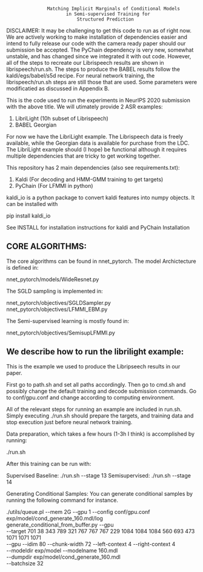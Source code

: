                    
                   
                   
                   Matching Implicit Marginals of Conditional Models
                          in Semi-supervised Training for
                              Structured Prediction


DISCLAIMER: It may be challenging to get this code to run as of right now. We
are actively working to make installation of dependencies easier and intend to
fully release our code with the camera ready paper should our submission be
accepted. The PyChain dependency is very new, somewhat unstable, and has changed
since we integrated it with out code. However, all of the steps to recreate our
Librispeech results are shown in librispeech/run.sh. The steps to produce the
BABEL results follow the kaldi/egs/babel/s5d recipe. For neural network
training, the librispeech/run.sh steps are still those that are used. Some
parameters were modificatied as discussed in Appendix B.


This is the code used to run the experiments in NeurIPS 2020 submission with
the above title. We will utimately provide 2 ASR examples:

1. LibriLight (10h subset of Librispeech)
2. BABEL Georgian

For now we have the LibriLight example. The Librispeech data is freely
available, while the Georgian data is available for purchase from the LDC.
The LibriLight example should (I hope) be functional although it requires
multiple dependencies that are tricky to get working together. 

This repository has 2 main dependencies (also see requirements.txt):

1. Kaldi (For decoding and HMM-GMM training to get targets)
2. PyChain (For LFMMI in python)

kaldi_io is a python package to convert kaldi features into numpy objects.
It can be installed with 

pip install kaldi_io

See INSTALL for installation instructions for kaldi and PyChain Installation




CORE ALGORITHMS:
------------------------------------------------------------------------------
The core algorithms can be found in nnet_pytorch. The model Archictecture is
defined in: 

  nnet_pytorch/models/WideResnet.py

The SGLD sampling is implemented in:

  nnet_pytorch/objectives/SGLDSampler.py 
  nnet_pytorch/objectives/LFMMI_EBM.py 

The Semi-supervised learning is mostly found in:

  nnet_pytorch/objectives/SemisupLFMMI.py


We describe how to run the librilight example:
-------------------------------------------------------------------------------
This is the example we used to produce the Libripseech results in our paper.


First go to path.sh and set all paths accordingly.
Then go to cmd.sh and possibly change the default training and decode submission
commands. Go to conf/gpu.conf and change according to computing environment.

All of the relevant steps for running an example are included in run.sh.
Simply executing ./run.sh should prepare the targets, and training data and
stop execution just before neural network training.

Data preparation, which takes a few hours (1-3h I think) is accomplished by
running:

./run.sh

After this training can be run with: 

Supervised Baseline: ./run.sh --stage 13
Semisupervised:      ./run.sh --stage 14


Generating Conditional Samples:
You can generate conditional samples by running the following command for instance. 

./utils/queue.pl --mem 2G --gpu 1 --config conf/gpu.conf exp/model/cond_generate_160.mdl/log \
  generate_conditional_from_buffer.py --gpu \
    --target 701 38 343 789 321 767 767 767 229 1084 1084 1084 560 693 473 1071 1071 1071 \
    --gpu --idim 80 --chunk-width 72 --left-context 4 --right-context 4 \
    --modeldir exp/model --modelname 160.mdl \
    --dumpdir exp/model/cond_generate_160.mdl \
    --batchsize 32
 
